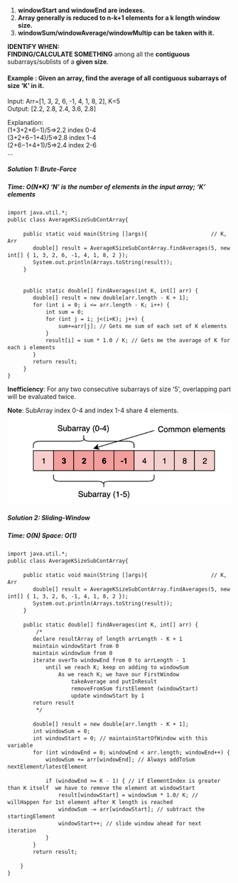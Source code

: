 1. **windowStart and windowEnd are indexes.**
2. **Array generally is reduced to n-k+1 elements for a k length window size.**
3. **windowSum/windowAverage/windowMultip can be taken with it.**


**IDENTIFY WHEN:** <br/>
**FINDING/CALCULATE SOMETHING** among all the **contiguous** subarrays/sublists of a **given size**.

#### Example : Given an array, find the average of all contiguous subarrays of size ‘K’ in it.
Input: Arr=[1, 3, 2, 6, -1, 4, 1, 8, 2], K=5<br/>
Output: [2.2, 2.8, 2.4, 3.6, 2.8]<br/>

Explanation:<br/>
(1+3+2+6−1)/5=>2.2 index 0-4<br/>
(3+2+6−1+4)/5=>2.8 index 1-4<br/>
(2+6−1+4+1)/5=>2.4 index 2-6<br/>
...<br/>
#####  Solution 1: Brute-Force
#####  Time: O(N*K)  ‘N’ is the number of elements in the input array; ‘K’ elements
```
import java.util.*;
public class AverageKSizeSubContArray{

     public static void main(String []args){                    // K, Arr
        double[] result = AverageKSizeSubContArray.findAverages(5, new int[] { 1, 3, 2, 6, -1, 4, 1, 8, 2 });
        System.out.println(Arrays.toString(result));
     }
     
     
     public static double[] findAverages(int K, int[] arr) {
        double[] result = new double[arr.length - K + 1];
        for (int i = 0; i <= arr.length - K; i++) {
            int sum = 0;
            for (int j = i; j<(i+K); j++) {
                sum+=arr[j]; // Gets me sum of each set of K elements
            }
            result[i] = sum * 1.0 / K; // Gets me the average of K for each i elements
        }
        return result;
     }
}
```

**Inefficiency**: For any two consecutive subarrays of size ‘5’, overlapping part will be evaluated twice.

**Note**: SubArray index 0-4 and index 1-4 share 4 elements.
![Window of 4 shared elements](sliding-window.png)

#####  Solution 2: Sliding-Window
#####  Time: O(N) Space: O(1)

```
import java.util.*;
public class AverageKSizeSubContArray{

     public static void main(String []args){                    // K, Arr
        double[] result = AverageKSizeSubContArray.findAverages(5, new int[] { 1, 3, 2, 6, -1, 4, 1, 8, 2 });
        System.out.println(Arrays.toString(result));
     }
     
     public static double[] findAverages(int K, int[] arr) {
         /*
        declare resultArray of length arrLength - K + 1 
        maintain windowStart from 0
        maintain windowSum from 0
        iterate overTo windowEnd from 0 to arrLength - 1
            until we reach K; keep on adding to windowSum
                As we reach K; we have our FirstWindow
                    takeAverage and putInResult
                    removeFromSum firstElement (windowStart)
                    update windowStart by 1
        return result
         */

        double[] result = new double[arr.length - K + 1];
        int windowSum = 0;
        int windowStart = 0; // maintainStartOfWindow with this variable
        for (int windowEnd = 0; windowEnd < arr.length; windowEnd++) {
            windowSum += arr[windowEnd]; // Always addToSum nextElement/latestElement

            if (windowEnd >= K - 1) { // if ElementIndex is greater than K itself  we have to remove the element at windowStart
                result[windowStart] = windowSum * 1.0/ K; // willHappen for 1st element after K length is reached
                windowSum -= arr[windowStart]; // subtract the startingElement
                windowStart++; // slide window ahead for next iteration
            }
        }
        return result;
    
    }
}
```
